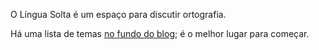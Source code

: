 O Língua Solta é um espaço para discutir ortografia.

Há uma lista de temas [no fundo do blog](/blog); é o melhor lugar para começar.